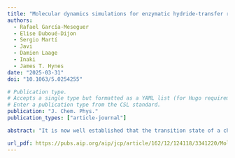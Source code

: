 ---title: "Molecular dynamics simulations for enzymatic hydride-transfer reactions: Defining environmental reaction coordinates to capture transition state diversity"authors:  - Rafael García-Meseguer  - Elise Duboué-Dijon  - Sergio Martí  - Javi  - Damien Laage  - Inaki  - James T. Hynesdate: "2025-03-31"doi: "10.1063/5.0254255"# Publication type.# Accepts a single type but formatted as a YAML list (for Hugo requirements).# Enter a publication type from the CSL standard.publication: "J. Chem. Phys."publication_types: ["article-journal"]abstract: "It is now well established that the transition state of a chemical reaction is not a single, static structure but rather a distribution of configurations. However, the implications of this distributed nature remain incompletely characterized, particularly for quantum proton and hydride transfer reactions, where variations in donor-acceptor separations at the transition state are key: they can determine whether or not tunneling contributes to the transfer. Consequently, the transition state's characterization critically depends on the chosen reaction coordinate, and several geometry-based and energy-based coordinates have been proposed for empirical valence bond and hybrid QM/MM molecular dynamics simulations of such reactions. Here, we systematically evaluate these coordinates, using a general analytic model for proton- and hydride-transfer reactions alongside important aspects of the enzymatic hydride transfer in formate dehydrogenase as a case study. Our analysis reveals significant limitations of common geometry-based and vertical energy gap coordinates, which often fail to isolate environmental effects and can bias the description of transition states. To address these issues, we propose an equilibrium energy difference coordinate that excludes the rapid fluctuations of the transferring quantum proton or hydride, focusing instead on the environment's polarization. Additionally, we demonstrate that the broad distribution of transition state configurations implies that key reaction properties, such as rate constants and kinetic isotope effects, may not always report on the same subset of transition state configurations. This insight helps resolve some mechanistic ambiguities and highlights the importance of carefully selecting reaction coordinates for simulating reaction dynamics (especially forquantum particle transfers) in enzymatic and condensed-phase chemistry."url_pdf: https://pubs.aip.org/aip/jcp/article/162/12/124118/3341220/Molecular-dynamics-simulations-for-enzymatic---